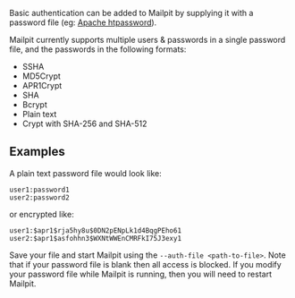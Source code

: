 Basic authentication can be added to Mailpit by supplying it with a password file (eg: [Apache htpassword](https://httpd.apache.org/docs/current/programs/htpasswd.html)).

Mailpit currently supports multiple users & passwords in a single password file, and the passwords in the following formats:

- SSHA
- MD5Crypt
- APR1Crypt
- SHA
- Bcrypt
- Plain text
- Crypt with SHA-256 and SHA-512

## Examples

A plain text password file would look like:
```
user1:password1
user2:password2
```
or encrypted like:
```
user1:$apr1$rja5hy8u$0DN2pENpLk1d4BqgPEho61
user2:$apr1$asfohhn3$WXNtWWEnCMRFkI75J3exy1
```

Save your file and start Mailpit using the `--auth-file <path-to-file>`. Note that if your password file is blank then all access is blocked. If you modify your password file while Mailpit is running, then you will need to restart Mailpit.
